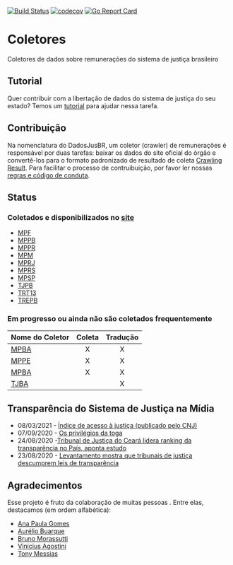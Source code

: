 [![Build Status](https://travis-ci.org/dadosjusbr/coletores.svg?branch=master)](https://travis-ci.org/dadosjusbr/coletores) [![codecov](https://codecov.io/gh/dadosjusbr/coletores/branch/master/graph/badge.svg)](https://codecov.io/gh/dadosjusbr/coletores) [![Go Report Card](https://goreportcard.com/badge/github.com/dadosjusbr/coletores)](https://goreportcard.com/report/github.com/dadosjusbr/coletores)

# Coletores

Coletores de dados sobre remunerações do sistema de justiça brasileiro

## Tutorial

Quer contribuir com a libertação de dados do sistema de justiça do seu estado? Temos um [tutorial](collectors/TUTORIAL.md) para ajudar nessa tarefa.

## Contribuição

Na nomenclatura do DadosJusBR, um coletor (crawler) de remunerações é responsável por duas tarefas: baixar os dados do site oficial do órgão e convertê-los para o formato padronizado de resultado de coleta [Crawling Result](https://github.com/dadosjusbr/storage/blob/master/agency.go#L27). Para facilitar o processo de contruibuição, por favor ler nossas [regras e código de conduta](https://github.com/dadosjusbr/coletores/blob/master/CONTRIBUTING.md). 

## Status

### Coletados e disponibilizados no [site](https://dadosjusbr.org)

- [MPF](https://github.com/dadosjusbr/coletores/tree/master/mpf)
- [MPPB](https://github.com/dadosjusbr/coletores/tree/master/mppb)
- [MPPR](https://github.com/dadosjusbr/coletores/tree/master/mppr)
- [MPM](https://github.com/dadosjusbr/coletores/tree/master/mpm)
- [MPRJ](https://github.com/dadosjusbr/coletores/tree/master/mprj)
- [MPRS](https://github.com/dadosjusbr/coletores/tree/master/mprs)
- [MPSP](https://github.com/dadosjusbr/coletores/tree/master/mpsp)
- [TJPB](https://github.com/dadosjusbr/coletores/tree/master/tjpb)
- [TRT13](https://github.com/dadosjusbr/coletores/tree/master/trt13)
- [TREPB](https://github.com/dadosjusbr/coletores/tree/master/trepb)

### Em progresso ou ainda não são coletados frequentemente

| Nome do Coletor | Coleta | Tradução  |
|:--------------- |:-------------:|:----------------:|
| [MPBA](https://github.com/dadosjusbr/coletores/tree/master/mpba)           | X             |         X        |
| [MPPE](https://github.com/dadosjusbr/coletores/tree/master/mppe)           | X             |         X        |
| [MPBA](https://github.com/dadosjusbr/coletores/tree/master/mpba)           | X             |         X        |
| [TJBA](https://github.com/dadosjusbr/coletores/tree/master/tjba)           |               |         X        |

## Transparência do Sistema de Justiça na Mídia

* 08/03/2021 - [Índice de acesso à justiça (publicado pelo CNJ)](https://www.cnj.jus.br/wp-content/uploads/2021/02/Relatorio_Indice-de-Acesso-a-Justica_LIODS_22-2-2021.pdf)
* 07/09/2020 - [Os privilégios da toga](https://piaui.folha.uol.com.br/os-privilegios-da-toga/)
* 24/08/2020 -[Tribunal de Justiça do Ceará lidera ranking da transparência no País, aponta estudo](https://www.focus.jor.br/tribunal-de-justica-do-ceara-lidera-ranking-da-transparencia-no-pais-aponta-estudo/)
* 23/08/2020 - [Levantamento mostra que tribunais de justiça descumprem leis de transparência](https://congressoemfoco.uol.com.br/opiniao/colunas/levantamento-mostra-que-tribunais-de-justica-descumprem-leis-de-transparencia/)

## Agradecimentos

Esse projeto é fruto da colaboração de muitas pessoas . Entre elas, destacamos (em ordem alfabética):

- [Ana Paula Gomes](https://github.com/anapaulagomes)
- [Aurélio Buarque](https://github.com/ABuarque)
- [Bruno Morassutti](https://github.com/jedibruno)
- [Vinicius Agostini](https://github.com/viniagostini)
- [Tony Messias](https://github.com/tonysm)
